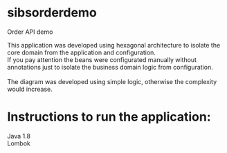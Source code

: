 # sibsorderdemo
Order API demo

This application was developed using hexagonal architecture to isolate the core domain from the application and configuration.<br>
If you pay attention the beans were configurated manually without annotations just to isolate the business domain logic from configuration.
<br><br>
The diagram was developed using simple logic, otherwise the complexity would increase.

# Instructions to run the application:
Java 1.8 <br>
Lombok

